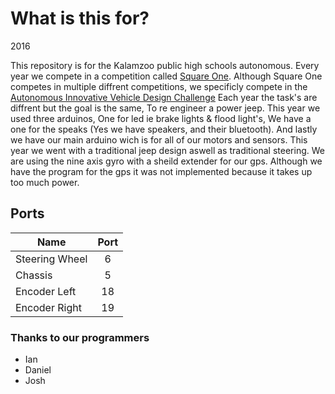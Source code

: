 # What is this for?

2016

This repository is for the Kalamzoo public high schools autonomous. Every year we compete in a competition called [Square One](http://www.squareonenetwork.org/). Although Square One competes in multiple diffrent competitions, we specificly compete in the [Autonomous Innovative Vehicle Design Challenge](http://www.squareonenetwork.org/innovative-vehicle-design/autonomous-innovative-vehicle-design-challenge/) Each year the task's are diffrent but the goal is the same, To re engineer a power jeep. This year we used three arduinos, One for led ie brake lights & flood light's, We have a one for the speaks (Yes we have speakers, and their bluetooth). And lastly we have our main arduino wich is for all of our motors and sensors. This year we went with a traditional jeep design aswell as traditional steering. We are using the nine axis gyro with a sheild extender for our gps. Although we have the program for the gps it was not implemented because it takes up too much power.

## Ports

| Name           | Port          | 
| -------------  |:-------------:|
| Steering Wheel | 6             |
| Chassis        | 5             |
| Encoder Left   | 18            |
| Encoder Right  | 19            |

### Thanks to our programmers
  - Ian
  - Daniel
  - Josh
